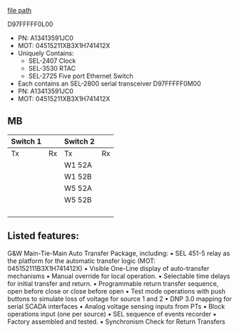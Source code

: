 
[file path](<file:///C:\Users\jnetherton\G&W Electric Co\US-PowerGridAutomation - Documents\_Lazer\117631 - Kennedy Space Center>)

D97FFFFF0L00
- PN: A13413591JC0
- MOT: 04515211XB3X1H741412X
- Uniquely Contains:
	- SEL-2407 Clock
	- SEL-3530 RTAC
	- SEL-2725 Five port Ethernet Switch
- Each contains an SEL-2800 serial transceiver
D97FFFFF0M00
- PN: A13413591JC0
- MOT: 04515211XB3X1H741412X

## MB

| Switch 1 |     | Switch 2 |     |
| -------- | --- | -------- | --- |
| Tx       | Rx  | Tx       | Rx  |
|          |     | W1 52A   |     |
|          |     | W1 52B   |     |
|          |     | W5 52A   |     |
|          |     | W5 52B   |     |
|          |     |          |     |
|          |     |          |     |
|          |     |          |     |
|          |     |          |     |



## Listed features:
G&W Main-Tie-Main Auto Transfer Package, including:
	▪ SEL 451-5 relay as the platform for the automatic transfer logic (MOT: 045152111B3X1H741412X)
	▪ Visible One-Line display of auto-transfer mechanisms
	▪ Manual override for local operation.
	▪ Selectable time delays for initial transfer and return.
	▪ Programmable return transfer sequence, open before close or close before open
	▪ Test mode operations with push buttons to simulate loss of voltage for source 1 and 2
	▪ DNP 3.0 mapping for serial SCADA interfaces
	▪ Analog voltage sensing inputs from PTs
	▪ Block operations input (one per source)
	▪ SEL sequence of events recorder
	▪ Factory assembled and tested.
	▪ Synchronism Check for Return Transfers


